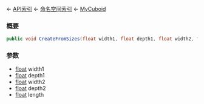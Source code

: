 ← [API索引](Api-Index) ← [命名空间索引](Namespace-Index) ← [MyCuboid](VRageMath.MyCuboid)

### 概要

```csharp
public void CreateFromSizes(float width1, float depth1, float width2, float depth2, float length)
```

### 参数

* [float](https://docs.microsoft.com/en-us/dotnet/api/System.Single?view=netframework-4.6) width1
* [float](https://docs.microsoft.com/en-us/dotnet/api/System.Single?view=netframework-4.6) depth1
* [float](https://docs.microsoft.com/en-us/dotnet/api/System.Single?view=netframework-4.6) width2
* [float](https://docs.microsoft.com/en-us/dotnet/api/System.Single?view=netframework-4.6) depth2
* [float](https://docs.microsoft.com/en-us/dotnet/api/System.Single?view=netframework-4.6) length
